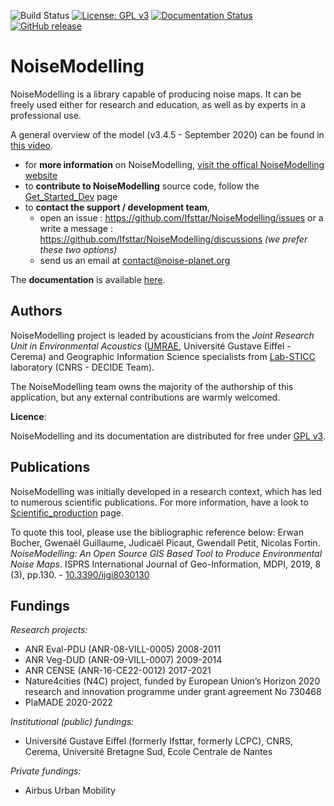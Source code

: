 ![Build Status](https://github.com/Ifsttar/NoiseModelling/workflows/CI/badge.svg)
[![License: GPL v3](https://img.shields.io/badge/License-GPLv3-blue.svg)](https://www.gnu.org/licenses/gpl-3.0)
[![Documentation Status](https://readthedocs.org/projects/noisemodelling/badge/?version=latest)](https://noisemodelling.readthedocs.io/en/latest/?badge=latest)
[![GitHub release](https://img.shields.io/github/release/Ifsttar/NoiseModelling)](https://github.com/Ifsttar/NoiseModelling/releases/)

NoiseModelling
======

NoiseModelling is a library capable of producing noise maps. 
It can be freely used either for research and education, as well as by experts in a professional use.

A general overview of the model (v3.4.5 - September 2020) can be found in [this video](https://www.youtube.com/watch?v=V1-niMT9cYE&t=1s).

* for **more information** on NoiseModelling, [visit the offical NoiseModelling website](https://noise-planet.org/noisemodelling.html)
* to **contribute to NoiseModelling** source code, follow the [Get_Started_Dev](https://noisemodelling.readthedocs.io/en/latest/Get_Started_Dev.html) page
* to **contact the support / development team**, 
    - open an issue : https://github.com/Ifsttar/NoiseModelling/issues or a write a message : https://github.com/Ifsttar/NoiseModelling/discussions *(we prefer these two options)*
    - send us an email at contact@noise-planet.org  

The **documentation** is available [here](https://noisemodelling.readthedocs.io/en/latest/).

Authors
---------------------------

NoiseModelling project is leaded by acousticians from the *Joint Research Unit in Environmental Acoustics* ([UMRAE](https://www.umrae.fr/), Université Gustave Eiffel - Cerema) and Geographic Information Science specialists from [Lab-STICC](https://labsticc.fr) laboratory (CNRS - DECIDE Team).

The NoiseModelling team owns the majority of the authorship of this application, but any external contributions are warmly welcomed.

**Licence**:

NoiseModelling and its documentation are distributed for free under [GPL v3](https://noisemodelling.readthedocs.io/en/latest/License.html). 


Publications
---------------------------

NoiseModelling was initially developed in a research context, which has led to numerous scientific publications. For more information, have a look to [Scientific_production](https://noisemodelling.readthedocs.io/en/v4.0.0/Scientific_production.html) page. 

To quote this tool, please use the bibliographic reference below:
Erwan Bocher, Gwenaël Guillaume, Judicaël Picaut, Gwendall Petit, Nicolas Fortin. *NoiseModelling: An Open Source GIS Based Tool to Produce Environmental Noise Maps*. ISPRS International Journal of Geo-Information, MDPI, 2019, 8 (3), pp.130. - [10.3390/ijgi8030130](https://www.mdpi.com/2220-9964/8/3/130)

Fundings
---------------------------

*Research projects:*
- ANR Eval-PDU (ANR-08-VILL-0005) 2008-2011
- ANR Veg-DUD (ANR-09-VILL-0007) 2009-2014
- ANR CENSE (ANR-16-CE22-0012) 2017-2021
- Nature4cities (N4C) project, funded by European Union’s Horizon 2020 research and innovation programme under grant agreement No 730468
- PlaMADE 2020-2022

*Institutional (public) fundings:*
- Université Gustave Eiffel (formerly Ifsttar, formerly LCPC), CNRS, Cerema, Université Bretagne Sud, Ecole Centrale de Nantes

*Private fundings:*
- Airbus Urban Mobility

